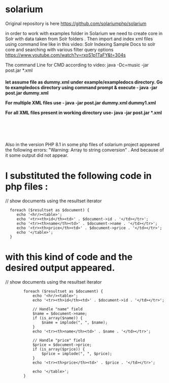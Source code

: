 # solarium

Original repository is  here https://github.com/solariumphp/solarium 

in order to work with examples folder in Solarium we need to create core in Solr with data taken from Solr folders . Then import and index xml files using command line like in this video: Solr Indexing Sample Docs to solr core and searching with various filter query options   https://www.youtube.com/watch?v=rxoS1p1TaFY&t=304s  

The command Line for CMD according to video: java -Dc=music -jar post.jar *.xml

<h4> let assume file as dummy.xml under example/exampledocs directory.
Go to exampledocs directory using command prompt & execute -
java -jar post.jar dummy.xml

For multiple XML files use -
java -jar post.jar dummy.xml dummy1.xml

For all XML files present in working directory use-
java -jar post.jar *.xml  </h4>

<br>
<br>
<br>


Also in the  version PHP 8.1 in some php files of solarium project appeared the  following errors:  "Warning: Array to string conversion" . And  because of it  some output did not appear.

<h1> I  substituted the  following code in php files : </h1>
      // show documents using the resultset iterator
      
      foreach ($resultset as $document) {
         echo '<hr/><table>';
         echo '<tr><th>id</th><td>' . $document->id . '</td></tr>';
         echo '<tr><th>name</th><td>' . $document->name . '</td></tr>';
         echo '<tr><th>price</th><td>' . $document->price . '</td></tr>';
         echo '</table>';
      }

<h1> with this kind of code and the desired output appeared. </h1>
// show documents using the resultset iterator

            foreach ($resultset as $document) {
                echo '<hr/><table>';
                echo '<tr><th>id</th><td>' . $document->id . '</td></tr>';

                // Handle "name" field
                $name = $document->name;
                if (is_array($name)) {
                    $name = implode(", ", $name);
                }
                echo '<tr><th>name</th><td>' . $name . '</td></tr>';

                // Handle "price" field
                $price = $document->price;
                if (is_array($price)) {
                    $price = implode(", ", $price);
                }
                echo '<tr><th>price</th><td>' . $price . '</td></tr>';

                echo '</table>';
            }







